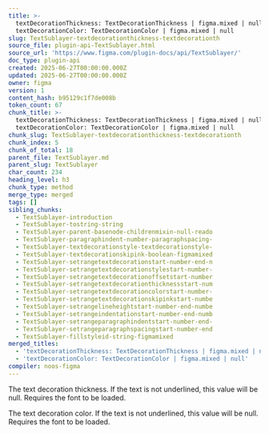 ```yaml
---
title: >-
  textDecorationThickness: TextDecorationThickness | figma.mixed | null +
  textDecorationColor: TextDecorationColor | figma.mixed | null
slug: TextSublayer-textdecorationthickness-textdecorationth
source_file: plugin-api-TextSublayer.html
source_url: 'https://www.figma.com/plugin-docs/api/TextSublayer/'
doc_type: plugin-api
created: 2025-06-27T00:00:00.000Z
updated: 2025-06-27T00:00:00.000Z
owner: figma
version: 1
content_hash: b95129c1f7de008b
token_count: 67
chunk_title: >-
  textDecorationThickness: TextDecorationThickness | figma.mixed | null +
  textDecorationColor: TextDecorationColor | figma.mixed | null
chunk_slug: TextSublayer-textdecorationthickness-textdecorationth
chunk_index: 5
chunk_of_total: 18
parent_file: TextSublayer.md
parent_slug: TextSublayer
char_count: 234
heading_level: h3
chunk_type: method
merge_type: merged
tags: []
sibling_chunks:
  - TextSublayer-introduction
  - TextSublayer-tostring-string
  - TextSublayer-parent-basenode-childrenmixin-null-reado
  - TextSublayer-paragraphindent-number-paragraphspacing-
  - TextSublayer-textdecorationstyle-textdecorationstyle-
  - TextSublayer-textdecorationskipink-boolean-figmamixed
  - TextSublayer-setrangetextdecorationstart-number-end-n
  - TextSublayer-setrangetextdecorationstylestart-number-
  - TextSublayer-setrangetextdecorationoffsetstart-number
  - TextSublayer-setrangetextdecorationthicknessstart-num
  - TextSublayer-setrangetextdecorationcolorstart-number-
  - TextSublayer-setrangetextdecorationskipinkstart-numbe
  - TextSublayer-setrangelineheightstart-number-end-numbe
  - TextSublayer-setrangeindentationstart-number-end-numb
  - TextSublayer-setrangeparagraphindentstart-number-end-
  - TextSublayer-setrangeparagraphspacingstart-number-end
  - TextSublayer-fillstyleid-string-figmamixed
merged_titles:
  - 'textDecorationThickness: TextDecorationThickness | figma.mixed | null'
  - 'textDecorationColor: TextDecorationColor | figma.mixed | null'
compiler: noos-figma
---
```


The text decoration thickness. If the text is not underlined, this value will be null. Requires the font to be loaded.

The text decoration color. If the text is not underlined, this value will be null. Requires the font to be loaded.
